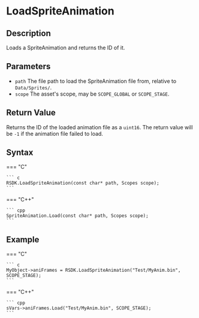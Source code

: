# LoadSpriteAnimation

## Description
Loads a SpriteAnimation and returns the ID of it.

## Parameters
- `path`
The file path to load the SpriteAnimation file from, relative to `Data/Sprites/`.
- `scope`
The asset's scope, may be `SCOPE_GLOBAL` or `SCOPE_STAGE`.

## Return Value
Returns the ID of the loaded animation file as a `uint16`. The return value will be `-1` if the animation file failed to load.

## Syntax
=== "C"

	``` c
	RSDK.LoadSpriteAnimation(const char* path, Scopes scope);
	```

=== "C++"

	``` cpp
	SpriteAnimation.Load(const char* path, Scopes scope);
	```

## Example
=== "C"

	``` c
	MyObject->aniFrames = RSDK.LoadSpriteAnimation("Test/MyAnim.bin", SCOPE_STAGE);
	```

=== "C++"

	``` cpp
	sVars->aniFrames.Load("Test/MyAnim.bin", SCOPE_STAGE);
	```